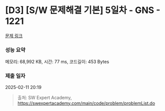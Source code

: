 # [D3] [S/W 문제해결 기본] 5일차 - GNS - 1221 

[문제 링크](https://swexpertacademy.com/main/code/problem/problemDetail.do?contestProbId=AV14jJh6ACYCFAYD) 

### 성능 요약

메모리: 68,992 KB, 시간: 77 ms, 코드길이: 453 Bytes

### 제출 일자

2025-02-11 20:19



> 출처: SW Expert Academy, https://swexpertacademy.com/main/code/problem/problemList.do